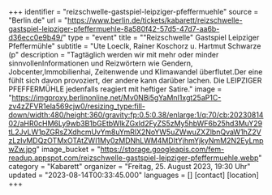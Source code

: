 +++
identifier = "reizschwelle-gastspiel-leipziger-pfeffermuehle"
source = "Berlin.de"
url = "https://www.berlin.de/tickets/kabarett/reizschwelle-gastspiel-leipziger-pfeffermuehle-8a580f42-57d5-47d7-aa6b-d36ecc0e9b49/"
type = "event"
title = ""Reizschwelle" Gastspiel Leipziger Pfeffermühle"
subtitle = "Ute Loeclk, Rainer Koschorz u. Hartmut Schwarze (p"
description = "Tagtäglich werden wir mit mehr oder minder sinnvollenInformationen und Reizwörtern wie Gendern, Jobcenter,Immobilienhai, Zeitenwende und Klimawandel überflutet.Der eine fühlt sich davon provoziert, der andere kann darüber lachen. Die LEIPZIGER PFEFFERMÜHLE jedenfalls reagiert mit heftiger Satire."
image = "https://imgproxy.berlinonline.net/Mv0NBi5gYaMnI1xgt25aP1C-zv4zZFVR1ela569cjw0/resizing_type:fill-down/width:480/height:360/gravity:fp:0.5:0.38/enlarge:1/q:70/cb:2023081402/aHR0cHM6Ly9wb3B1bGEtbWlkZGxld2FyZS5zMy5hbWF6b25hd3MuY29tL2JvLW1pZGRsZXdhcmUvYm8uYmRlX2NoYW5uZWwuZXZlbnQvaW1hZ2VzLzIvMDQzOTMxOTAtZWI1My0zMDNhLWM4MDItYjhmYjkyNmM2N2EyLmpwZw.jpg"
image_bucket = "https://storage.googleapis.com/fem-readup.appspot.com/reizschwelle-gastspiel-leipziger-pfeffermuehle.webp"
category = "Kabarett"
organizer = "Freitag, 25. August 2023, 19:30 Uhr"
updated = "2023-08-14T00:33:45.000"
languages = []
[contact]
[location]
+++